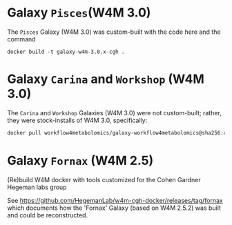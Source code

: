 # Galaxy `Pisces`(W4M 3.0) 

The `Pisces` Galaxy (W4M 3.0) was custom-built with the code here and the command

```docker build -t galaxy-w4m-3.0.x-cgh .```

# Galaxy `Carina` and `Workshop` (W4M 3.0) 

The `Carina` and `Workshop` Galaxies (W4M 3.0) were not custom-built; rather, they were stock-installs of W4M 3.0, specifically:
```bash
docker pull workflow4metabolomics/galaxy-workflow4metabolomics@sha256:a6ff8ecd87a90d7717e58edff355e504355085ed1f8195f722169f2fcb229360
```

# Galaxy `Fornax` (W4M 2.5)

(Re)build W4M docker with tools customized for the Cohen Gardner Hegeman labs group

See https://github.com/HegemanLab/w4m-cgh-docker/releases/tag/fornax which documents how the 'Fornax' Galaxy (based on W4M 2.5.2) was built and could be reconstructed.
